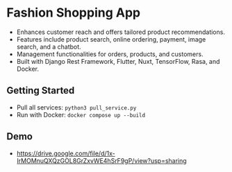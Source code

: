 # Fashion Shopping App
- Enhances customer reach and offers tailored product recommendations.
- Features include product search, online ordering, payment, image search, and a chatbot.
- Management functionalities for orders, products, and customers.
- Built with Django Rest Framework, Flutter, Nuxt, TensorFlow, Rasa, and Docker.

## Getting Started
- Pull all services: `python3 pull_service.py`
- Run with Docker: `docker compose up --build`

## Demo
- https://drive.google.com/file/d/1x-IrMOMnuQXQzGOL8GrZxvWE4hSrF9gP/view?usp=sharing

